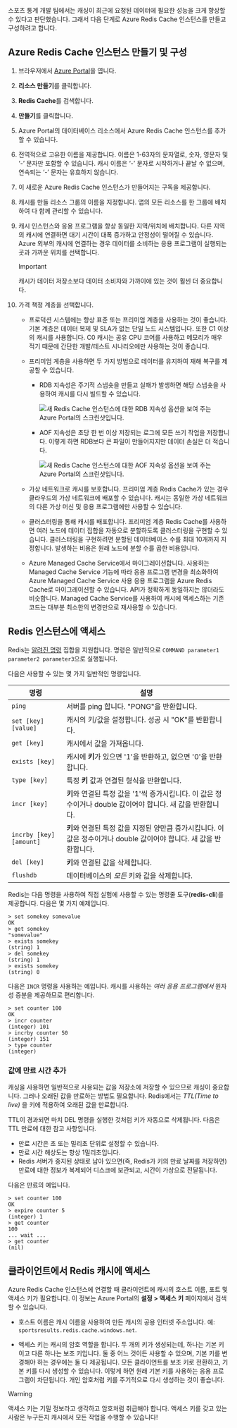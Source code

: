 스포츠 통계 개발 팀에서는 캐싱이 최근에 요청된 데이터에 필요한 성능을 크게 향상할 수 있다고 판단했습니다. 그래서 다음 단계로 Azure Redis Cache 인스턴스를 만들고 구성하려고 합니다.

## <a name="create-and-configure-the-azure-redis-cache-instance"></a>Azure Redis Cache 인스턴스 만들기 및 구성

1. 브라우저에서 [Azure Portal](https://portal.azure.com/?azure-portal=true)을 엽니다.

1. **리소스 만들기**를 클릭합니다.

1. **Redis Cache**를 검색합니다.

1. **만들기**를 클릭합니다.

1. Azure Portal의 데이터베이스 리소스에서 Azure Redis Cache 인스턴스를 추가할 수 있습니다.

1. 전역적으로 고유한 이름을 제공합니다. 이름은 1-63자의 문자열로, 숫자, 영문자 및 ‘-’ 문자만 포함할 수 있습니다. 캐시 이름은 ‘-’ 문자로 시작하거나 끝날 수 없으며, 연속되는 ‘-’ 문자는 유효하지 않습니다.

1. 이 새로운 Azure Redis Cache 인스턴스가 만들어지는 구독을 제공합니다.

1. 캐시를 만들 리소스 그룹의 이름을 지정합니다. 앱의 모든 리소스를 한 그룹에 배치하여 다 함께 관리할 수 있습니다.

1. 캐시 인스턴스와 응용 프로그램을 항상 동일한 지역/위치에 배치합니다. 다른 지역의 캐시에 연결하면 대기 시간이 대폭 증가하고 안정성이 떨어질 수 있습니다. Azure 외부의 캐시에 연결하는 경우 데이터를 소비하는 응용 프로그램이 실행되는 곳과 가까운 위치를 선택합니다.

    > [!IMPORTANT]
    > 캐시가 데이터 저장소보다 데이터 소비자와 가까이에 있는 것이 훨씬 더 중요합니다.

1. 가격 책정 계층을 선택합니다. 
    - 프로덕션 시스템에는 항상 표준 또는 프리미엄 계층을 사용하는 것이 좋습니다. 기본 계층은 데이터 복제 및 SLA가 없는 단일 노드 시스템입니다. 또한 C1 이상의 캐시를 사용합니다. C0 캐시는 공유 CPU 코어를 사용하고 메모리가 매우 적기 때문에 간단한 개발/테스트 시나리오에만 사용하는 것이 좋습니다.

    - 프리미엄 계층을 사용하면 두 가지 방법으로 데이터를 유지하여 재해 복구를 제공할 수 있습니다.

        - RDB 지속성은 주기적 스냅숏을 만들고 실패가 발생하면 해당 스냅숏을 사용하여 캐시를 다시 빌드할 수 있습니다.

            ![새 Redis Cache 인스턴스에 대한 RDB 지속성 옵션을 보여 주는 Azure Portal의 스크린샷입니다.](../media/3-redis-persistence-1.png)

        - AOF 지속성은 초당 한 번 이상 저장되는 로그에 모든 쓰기 작업을 저장합니다. 이렇게 하면 RDB보다 큰 파일이 만들어지지만 데이터 손실은 더 적습니다.

            ![새 Redis Cache 인스턴스에 대한 AOF 지속성 옵션을 보여 주는 Azure Portal의 스크린샷입니다.](../media/3-redis-persistence-2.png)

    - 가상 네트워크로 캐시를 보호합니다.
      프리미엄 계층 Redis Cache가 있는 경우 클라우드의 가상 네트워크에 배포할 수 있습니다. 캐시는 동일한 가상 네트워크의 다른 가상 머신 및 응용 프로그램에만 사용할 수 있습니다.

    - 클러스터링을 통해 캐시를 배포합니다.
      프리미엄 계층 Redis Cache를 사용하면 여러 노드에 데이터 집합을 자동으로 분할하도록 클러스터링을 구현할 수 있습니다. 클러스터링을 구현하려면 분할된 데이터베이스 수를 최대 10개까지 지정합니다. 발생하는 비용은 원래 노드에 분할 수를 곱한 비용입니다.

    - Azure Managed Cache Service에서 마이그레이션합니다.
      사용하는 Managed Cache Service 기능에 따라 응용 프로그램 변경을 최소화하여 Azure Managed Cache Service 사용 응용 프로그램을 Azure Redis Cache로 마이그레이션할 수 있습니다. API가 정확하게 동일하지는 않더라도 비슷합니다. Managed Cache Service를 사용하여 캐시에 액세스하는 기존 코드는 대부분 최소한의 변경만으로 재사용할 수 있습니다.

## <a name="accessing-the-redis-instance"></a>Redis 인스턴스에 액세스

Redis는 [알려진 명령](https://redis.io/commands) 집합을 지원합니다. 명령은 일반적으로 `COMMAND parameter1 parameter2 parameter3`으로 실행됩니다.

다음은 사용할 수 있는 몇 가지 일반적인 명령입니다.

| 명령 | 설명 |
|---------|-------------|
| `ping` | 서버를 ping 합니다. "PONG"을 반환합니다. |
| `set [key] [value]` | 캐시의 키/값을 설정합니다. 성공 시 "OK"를 반환합니다. |
| `get [key]` | 캐시에서 값을 가져옵니다. |
| `exists [key]` | 캐시에 **키**가 있으면 '1'을 반환하고, 없으면 '0'을 반환합니다. |
| `type [key]` | 특정 **키** 값과 연결된 형식을 반환합니다. |
| `incr [key]` | **키**와 연결된 특정 값을 '1'씩 증가시킵니다. 이 값은 정수이거나 double 값이어야 합니다. 새 값을 반환합니다. |
| `incrby [key] [amount]` | **키**와 연결된 특정 값을 지정된 양만큼 증가시킵니다. 이 값은 정수이거나 double 값이어야 합니다. 새 값을 반환합니다. |
| `del [key]` | **키**와 연결된 값을 삭제합니다. |
| `flushdb` | 데이터베이스의 _모든_ 키와 값을 삭제합니다. |

Redis는 다음 명령을 사용하여 직접 실험에 사용할 수 있는 명령줄 도구(**redis-cli**)를 제공합니다. 다음은 몇 가지 예제입니다.

```output
> set somekey somevalue
OK
> get somekey
"somevalue"
> exists somekey
(string) 1
> del somekey
(string) 1
> exists somekey
(string) 0
```

다음은 `INCR` 명령을 사용하는 예입니다. 캐시를 사용하는 _여러 응용 프로그램에서_ 원자성 증분을 제공하므로 편리합니다.

```output
> set counter 100
OK
> incr counter
(integer) 101
> incrby counter 50
(integer) 151
> type counter
(integer)
```

### <a name="adding-an-expiration-time-to-values"></a>값에 만료 시간 추가

캐싱을 사용하면 일반적으로 사용되는 값을 저장소에 저장할 수 있으므로 캐싱이 중요합니다. 그러나 오래된 값을 만료하는 방법도 필요합니다. Redis에서는 _TTL(Time to live)_ 을 키에 적용하여 오래된 값을 만료합니다.

TTL이 경과되면 마치 DEL 명령을 실행한 것처럼 키가 자동으로 삭제됩니다. 다음은 TTL 만료에 대한 참고 사항입니다.

- 만료 시간은 초 또는 밀리초 단위로 설정할 수 있습니다.
- 만료 시간 해상도는 항상 1밀리초입니다.
- Redis 서버가 중지된 상태로 남아 있으면(즉, Redis가 키의 만료 날짜를 저장하면) 만료에 대한 정보가 복제되어 디스크에 보관되고, 시간이 가상으로 전달됩니다.

다음은 만료의 예입니다.

```output
> set counter 100
OK
> expire counter 5
(integer) 1
> get counter
100
... wait ...
> get counter
(nil)
```

## <a name="accessing-a-redis-cache-from-a-client"></a>클라이언트에서 Redis 캐시에 액세스

Azure Redis Cache 인스턴스에 연결할 때 클라이언트에 캐시의 호스트 이름, 포트 및 액세스 키가 필요합니다. 이 정보는 Azure Portal의 **설정 > 액세스 키** 페이지에서 검색할 수 있습니다. 

- 호스트 이름은 캐시 이름을 사용하여 만든 캐시의 공용 인터넷 주소입니다. 예: `sportsresults.redis.cache.windows.net`.

- 액세스 키는 캐시의 암호 역할을 합니다. 두 개의 키가 생성되는데, 하나는 기본 키이고 다른 하나는 보조 키입니다. 둘 중 어느 것이든 사용할 수 있으며, 기본 키를 변경해야 하는 경우에는 둘 다 제공됩니다. 모든 클라이언트를 보조 키로 전환하고, 기본 키를 다시 생성할 수 있습니다. 이렇게 하면 원래 기본 키를 사용하는 응용 프로그램이 차단됩니다. 개인 암호처럼 키를 주기적으로 다시 생성하는 것이 좋습니다.

> [!WARNING]
> 액세스 키는 기밀 정보라고 생각하고 암호처럼 취급해야 합니다. 액세스 키를 갖고 있는 사람은 누구든지 캐시에서 모든 작업을 수행할 수 있습니다!
